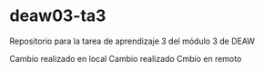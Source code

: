 # deaw03-ta3
Repositorio para la tarea de aprendizaje 3 del módulo 3 de DEAW

Cambio realizado en local
Cambio realizado
Cmbio en remoto

